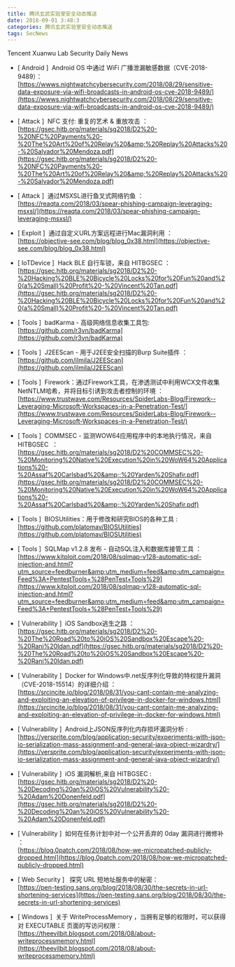 ```yaml
---
title: 腾讯玄武实验室安全动态推送
date: 2018-09-01 3:48:3
categories: 腾讯玄武实验室安全动态推送
tags: SecNews
---
```


Tencent Xuanwu Lab Security Daily News  
* [ Android ]  Android OS 中通过 WiFi 广播泄漏敏感数据（CVE-2018-9489）：   
[https://wwws.nightwatchcybersecurity.com/2018/08/29/sensitive-data-exposure-via-wifi-broadcasts-in-android-os-cve-2018-9489/](https://wwws.nightwatchcybersecurity.com/2018/08/29/sensitive-data-exposure-via-wifi-broadcasts-in-android-os-cve-2018-9489/)  

* [ Attack ]  NFC 支付: 重复的艺术 &amp; 重放攻击 ：   
[https://gsec.hitb.org/materials/sg2018/D2%20-%20NFC%20Payments%20-%20The%20Art%20of%20Relay%20&amp;%20Replay%20Attacks%20-%20Salvador%20Mendoza.pdf](https://gsec.hitb.org/materials/sg2018/D2%20-%20NFC%20Payments%20-%20The%20Art%20of%20Relay%20&amp;%20Replay%20Attacks%20-%20Salvador%20Mendoza.pdf)  

* [ Attack ]  通过MSXSL进行鱼叉式网络钓鱼 ：   
[https://reaqta.com/2018/03/spear-phishing-campaign-leveraging-msxsl/](https://reaqta.com/2018/03/spear-phishing-campaign-leveraging-msxsl/)  

* [ Exploit ]  通过自定义URL方案远程进行Mac漏洞利用 ：   
[https://objective-see.com/blog/blog_0x38.html](https://objective-see.com/blog/blog_0x38.html)  

* [ IoTDevice ]  Hack BLE 自行车锁，来自 HITBGSEC ：   
[https://gsec.hitb.org/materials/sg2018/D2%20-%20Hacking%20BLE%20Bicycle%20Locks%20for%20Fun%20and%20(a%20Small)%20Profit%20-%20Vincent%20Tan.pdf](https://gsec.hitb.org/materials/sg2018/D2%20-%20Hacking%20BLE%20Bicycle%20Locks%20for%20Fun%20and%20(a%20Small)%20Profit%20-%20Vincent%20Tan.pdf)  

* [ Tools ]  badKarma - 高级网络信息收集工具包:   
[https://github.com/r3vn/badKarma](https://github.com/r3vn/badKarma)  

* [ Tools ]  J2EEScan - 用于J2EE安全扫描的Burp Suite插件 ：   
[https://github.com/ilmila/J2EEScan](https://github.com/ilmila/J2EEScan)  

* [ Tools ]  Firework：通过Firework工具，在渗透测试中利用WCX文件收集NetNTLM哈希，并将目标引诱到攻击者控制的环境 ：   
[https://www.trustwave.com/Resources/SpiderLabs-Blog/Firework--Leveraging-Microsoft-Workspaces-in-a-Penetration-Test/](https://www.trustwave.com/Resources/SpiderLabs-Blog/Firework--Leveraging-Microsoft-Workspaces-in-a-Penetration-Test/)  

* [ Tools ]  COMMSEC - 监测WOW64应用程序中的本地执行情况，来自 HITBGSEC  ：   
[https://gsec.hitb.org/materials/sg2018/D2%20COMMSEC%20-%20Monitoring%20Native%20Execution%20in%20WoW64%20Applications%20-%20Assaf%20Carlsbad%20&amp;;%20Yarden%20Shafir.pdf](https://gsec.hitb.org/materials/sg2018/D2%20COMMSEC%20-%20Monitoring%20Native%20Execution%20in%20WoW64%20Applications%20-%20Assaf%20Carlsbad%20&amp;;%20Yarden%20Shafir.pdf)  

* [ Tools ]  BIOSUtilities：用于修改和研究BIOS的各种工具 :   
[https://github.com/platomav/BIOSUtilities](https://github.com/platomav/BIOSUtilities)  

* [ Tools ]  SQLMap v1.2.8 发布 - 自动SQL注入和数据库接管工具 ：   
[https://www.kitploit.com/2018/08/sqlmap-v128-automatic-sql-injection-and.html?utm_source=feedburner&amp;utm_medium=feed&amp;utm_campaign=Feed%3A+PentestTools+%28PenTest+Tools%29](https://www.kitploit.com/2018/08/sqlmap-v128-automatic-sql-injection-and.html?utm_source=feedburner&amp;utm_medium=feed&amp;utm_campaign=Feed%3A+PentestTools+%28PenTest+Tools%29)  

* [ Vulnerability ]  iOS Sandbox逃生之路 ：   
[https://gsec.hitb.org/materials/sg2018/D2%20-%20The%20Road%20to%20iOS%20Sandbox%20Escape%20-%20Rani%20Idan.pdf](https://gsec.hitb.org/materials/sg2018/D2%20-%20The%20Road%20to%20iOS%20Sandbox%20Escape%20-%20Rani%20Idan.pdf)  

* [ Vulnerability ]  Docker for Windows中.net反序列化导致的特权提升漏洞（CVE-2018-15514）的详细介绍 ：   
[https://srcincite.io/blog/2018/08/31/you-cant-contain-me-analyzing-and-exploiting-an-elevation-of-privilege-in-docker-for-windows.html](https://srcincite.io/blog/2018/08/31/you-cant-contain-me-analyzing-and-exploiting-an-elevation-of-privilege-in-docker-for-windows.html)  

* [ Vulnerability ]  Android上JSON反序列化内存损坏漏洞分析 :   
[https://versprite.com/blog/application-security/experiments-with-json-io-serialization-mass-assignment-and-general-java-object-wizardry/](https://versprite.com/blog/application-security/experiments-with-json-io-serialization-mass-assignment-and-general-java-object-wizardry/)  

* [ Vulnerability ]  iOS 漏洞解析,来自 HITBGSEC :   
[https://gsec.hitb.org/materials/sg2018/D2%20-%20Decoding%20an%20iOS%20Vulnerability%20-%20Adam%20Donenfeld.pdf](https://gsec.hitb.org/materials/sg2018/D2%20-%20Decoding%20an%20iOS%20Vulnerability%20-%20Adam%20Donenfeld.pdf)  

* [ Vulnerability ]  如何在任务计划中对一个公开丢弃的 0day 漏洞进行微修补 ：   
[https://blog.0patch.com/2018/08/how-we-micropatched-publicly-dropped.html](https://blog.0patch.com/2018/08/how-we-micropatched-publicly-dropped.html)  

* [ Web Security ]   探究 URL 短地址服务中的秘密：   
[https://pen-testing.sans.org/blog/2018/08/30/the-secrets-in-url-shortening-services](https://pen-testing.sans.org/blog/2018/08/30/the-secrets-in-url-shortening-services)  

* [ Windows ]  关于 WriteProcessMemory ，当拥有足够的权限时，可以获得对 EXECUTABLE 页面的写访问权限：   
[https://theevilbit.blogspot.com/2018/08/about-writeprocessmemory.html](https://theevilbit.blogspot.com/2018/08/about-writeprocessmemory.html)  

